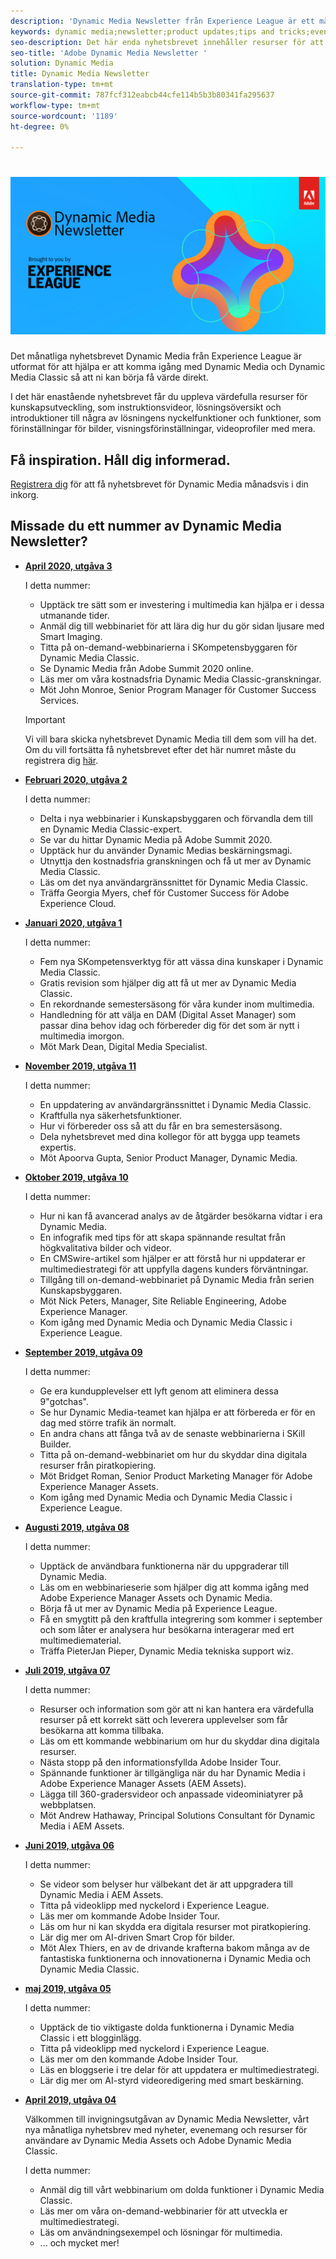 ```yaml
---
description: 'Dynamic Media Newsletter från Experience League är ett månatligt nyhetsbrev. Den är utformad för att hjälpa dig att komma igång med Dynamic Media och Dynamic Media Classic så att du kan börja få värde direkt. Det här enda nyhetsbrevet innehåller värdefulla resurser för att bygga upp kunskap, bland annat videor, översikter över lösningar och introduktioner av några av de viktigaste funktionerna som förinställningar för bilder, visningsinställningar, videoprofiler med mera. '
keywords: dynamic media;newsletter;product updates;tips and tricks;events;customer success;blog;blogs;images;videos;features;capabilities
seo-description: Det här enda nyhetsbrevet innehåller resurser för att bygga upp kunskapen, bland annat videor, översikter över lösningar och introduktioner av några av de viktigaste funktionerna som förinställningar för bilder, visningsinställningar, videoprofiler med mera.
seo-title: 'Adobe Dynamic Media Newsletter '
solution: Dynamic Media
title: Dynamic Media Newsletter
translation-type: tm+mt
source-git-commit: 787fcf312eabcb44cfe114b5b3b80341fa295637
workflow-type: tm+mt
source-wordcount: '1189'
ht-degree: 0%

---
```



# ![Dynamic Media Newsletter logo](/help/assets/assets/dynamic-media-newsletter-logo.png)

Det månatliga nyhetsbrevet Dynamic Media från Experience League är utformat för att hjälpa er att komma igång med Dynamic Media och Dynamic Media Classic så att ni kan börja få värde direkt.

I det här enastående nyhetsbrevet får du uppleva värdefulla resurser för kunskapsutveckling, som instruktionsvideor, lösningsöversikt och introduktioner till några av lösningens nyckelfunktioner och funktioner, som förinställningar för bilder, visningsförinställningar, videoprofiler med mera.

## Få inspiration. Håll dig informerad.

[Registrera dig](https://www.adobe.com/subscription/dynamic-media-newsletter.html) för att få nyhetsbrevet för Dynamic Media månadsvis i din inkorg.

## Missade du ett nummer av Dynamic Media Newsletter?

<!-- * **[May 2020, Issue 4](https://expleague.azureedge.net/assets/aem/Experience-Insider-vol.31.html)**

    In this issue:

    * What business continuity means in uncertain times.
    * Key takeaways from the first all-digital Adobe Summit.
    * Must-watch Experience Manager breakout sessions.
    * Summit customer spotlight: Under Armour.
    * Never miss an Experience Insider webinar.
    * Public sector spotlight: The urgent need for digital enrollment.
    * Look what’s new in Experience Manager Innovation.
    * Build your Experience Manager skills *live* with the Adobe pros.
    * Connect with the Adobe Experience Manager Community.
    * Fast-track your Adobe expertise with Adobe Experience League. -->

* **[April 2020, utgåva 3](https://expleague.azureedge.net/assets/dynamic-media/Dynamic_Media_Newsletter_04_2020_April.html)**

   I detta nummer:

   * Upptäck tre sätt som er investering i multimedia kan hjälpa er i dessa utmanande tider.
   * Anmäl dig till webbinariet för att lära dig hur du gör sidan ljusare med Smart Imaging.
   * Titta på on-demand-webbinarierna i SKompetensbyggaren för Dynamic Media Classic.
   * Se Dynamic Media från Adobe Summit 2020 online.
   * Läs mer om våra kostnadsfria Dynamic Media Classic-granskningar.
   * Möt John Monroe, Senior Program Manager för Customer Success Services.
   >[!IMPORTANT]
   >
   >Vi vill bara skicka nyhetsbrevet Dynamic Media till dem som vill ha det. Om du vill fortsätta få nyhetsbrevet efter det här numret måste du registrera dig [här](https://nam04.safelinks.protection.outlook.com/?url=http%3A%2F%2Ft.messages.adobe.com%2Fr%2F%3Fid%3Dha6c66e%2C266d7ba%2C26edbee&amp;data=02%7C01%7Crbrough%40adobe.com%7Ce0ec0f8dde0f4eb03d9c08d7e2173fd3%7Cfa7b1b5a7b34438794aed2c178decee1%7C0%7C0%7C637226461801398160&amp;sdata=3c1oREsqy%2FeDPKC3dd4IO9dXomQ1XbokaBAYQl8obrk%3D&amp;reserved=0).

* **[Februari 2020, utgåva 2](https://expleague.azureedge.net/assets/dynamic-media/Dynamic_Media_Newsletter_02_2020_Feb.html)**

   I detta nummer:

   * Delta i nya webbinarier i Kunskapsbyggaren och förvandla dem till en Dynamic Media Classic-expert.
   * Se var du hittar Dynamic Media på Adobe Summit 2020.
   * Upptäck hur du använder Dynamic Medias beskärningsmagi.
   * Utnyttja den kostnadsfria granskningen och få ut mer av Dynamic Media Classic.
   * Läs om det nya användargränssnittet för Dynamic Media Classic.
   * Träffa Georgia Myers, chef för Customer Success för Adobe Experience Cloud.

* **[Januari 2020, utgåva 1](https://expleague.azureedge.net/assets/dynamic-media/Dynamic_Media_Newsletter_01_2020_Jan.html)**

   I detta nummer:

   * Fem nya SKompetensverktyg för att vässa dina kunskaper i Dynamic Media Classic.
   * Gratis revision som hjälper dig att få ut mer av Dynamic Media Classic.
   * En rekordnande semestersäsong för våra kunder inom multimedia.
   * Handledning för att välja en DAM (Digital Asset Manager) som passar dina behov idag och förbereder dig för det som är nytt i multimedia imorgon.
   * Möt Mark Dean, Digital Media Specialist.

* **[November 2019, utgåva 11](https://expleague.azureedge.net/assets/dynamic-media/Dynamic_Media_Newsletter_11_2019_Nov.html)**

   I detta nummer:

   * En uppdatering av användargränssnittet i Dynamic Media Classic.
   * Kraftfulla nya säkerhetsfunktioner.
   * Hur vi förbereder oss så att du får en bra semestersäsong.
   * Dela nyhetsbrevet med dina kollegor för att bygga upp teamets expertis.
   * Möt Apoorva Gupta, Senior Product Manager, Dynamic Media.

* **[Oktober 2019, utgåva 10](https://expleague.azureedge.net/assets/dynamic-media/Dynamic_Media_Newsletter_10_2019_Oct.html)**

   I detta nummer:

   * Hur ni kan få avancerad analys av de åtgärder besökarna vidtar i era Dynamic Media.
   * En infografik med tips för att skapa spännande resultat från högkvalitativa bilder och videor.
   * En CMSwire-artikel som hjälper er att förstå hur ni uppdaterar er multimediestrategi för att uppfylla dagens kunders förväntningar.
   * Tillgång till on-demand-webbinariet på Dynamic Media från serien Kunskapsbyggaren.
   * Möt Nick Peters, Manager, Site Reliable Engineering, Adobe Experience Manager.
   * Kom igång med Dynamic Media och Dynamic Media Classic i Experience League.

* **[September 2019, utgåva 09](https://expleague.azureedge.net/assets/dynamic-media/Dynamic_Media_Newsletter_09_2019_Sept.html)**

   I detta nummer:

   * Ge era kundupplevelser ett lyft genom att eliminera dessa 9&quot;gotchas&quot;.
   * Se hur Dynamic Media-teamet kan hjälpa er att förbereda er för en dag med större trafik än normalt.
   * En andra chans att fånga två av de senaste webbinarierna i SKill Builder.
   * Titta på on-demand-webbinariet om hur du skyddar dina digitala resurser från piratkopiering.
   * Möt Bridget Roman, Senior Product Marketing Manager för Adobe Experience Manager Assets.
   * Kom igång med Dynamic Media och Dynamic Media Classic i Experience League.


* **[Augusti 2019, utgåva 08](https://expleague.azureedge.net/assets/dynamic-media/Dynamic_Media_Newsletter_08_2019_Aug.html)**

   I detta nummer:

   * Upptäck de användbara funktionerna när du uppgraderar till Dynamic Media.
   * Läs om en webbinarieserie som hjälper dig att komma igång med Adobe Experience Manager Assets och Dynamic Media.
   * Börja få ut mer av Dynamic Media på Experience League.
   * Få en smygtitt på den kraftfulla integrering som kommer i september och som låter er analysera hur besökarna interagerar med ert multimediematerial.
   * Träffa PieterJan Pieper, Dynamic Media tekniska support wiz.


* **[Juli 2019, utgåva 07](https://expleague.azureedge.net/assets/dynamic-media/Dynamic_Media_Newsletter_07_2019_July.html)**

   I detta nummer:

   * Resurser och information som gör att ni kan hantera era värdefulla resurser på ett korrekt sätt och leverera upplevelser som får besökarna att komma tillbaka.
   * Läs om ett kommande webbinarium om hur du skyddar dina digitala resurser.
   * Nästa stopp på den informationsfyllda Adobe Insider Tour.
   * Spännande funktioner är tillgängliga när du har Dynamic Media i Adobe Experience Manager Assets (AEM Assets).
   * Lägga till 360-gradersvideor och anpassade videominiatyrer på webbplatsen.
   * Möt Andrew Hathaway, Principal Solutions Consultant för Dynamic Media i AEM Assets.

* **[Juni 2019, utgåva 06](https://expleague.azureedge.net/assets/dynamic-media/Dynamic_Media_Newsletter_06_2019_June.html)**

   I detta nummer:

   * Se videor som belyser hur välbekant det är att uppgradera till Dynamic Media i AEM Assets.
   * Titta på videoklipp med nyckelord i Experience League.
   * Läs mer om kommande Adobe Insider Tour.
   * Läs om hur ni kan skydda era digitala resurser mot piratkopiering.
   * Lär dig mer om AI-driven Smart Crop för bilder.
   * Möt Alex Thiers, en av de drivande krafterna bakom många av de fantastiska funktionerna och innovationerna i Dynamic Media och Dynamic Media Classic.

* **[maj 2019, utgåva 05](https://expleague.azureedge.net/assets/dynamic-media/Dynamic_Media_Newsletter_05_2019_May.html)**

   I detta nummer:

   * Upptäck de tio viktigaste dolda funktionerna i Dynamic Media Classic i ett blogginlägg.
   * Titta på videoklipp med nyckelord i Experience League.
   * Läs mer om den kommande Adobe Insider Tour.
   * Läs en bloggserie i tre delar för att uppdatera er multimediestrategi.
   * Lär dig mer om AI-styrd videoredigering med smart beskärning.

* **[April 2019, utgåva 04](https://expleague.azureedge.net/assets/dynamic-media/Dynamic_Media_Newsletter_04_2019_April.html)**

   Välkommen till invigningsutgåvan av Dynamic Media Newsletter, vårt nya månatliga nyhetsbrev med nyheter, evenemang och resurser för användare av Dynamic Media Assets och Adobe Dynamic Media Classic.

   I detta nummer:
   * Anmäl dig till vårt webbinarium om dolda funktioner i Dynamic Media Classic.
   * Läs mer om våra on-demand-webbinarier för att utveckla er multimediestrategi.
   * Läs om användningsexempel och lösningar för multimedia.
   * ... och mycket mer!